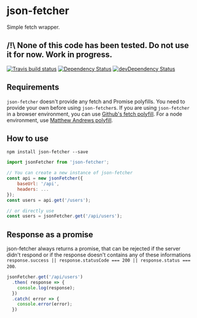 # json-fetcher

Simple fetch wrapper.

## /!\ None of this code has been tested. Do not use it for now. Work in progress.

[![Travis build status](http://img.shields.io/travis/raphaelameaume/json-fetcher.svg?style=flat)](https://travis-ci.org/raphaelameaume/json-fetcher)
[![Dependency Status](https://david-dm.org/raphaelameaume/json-fetcher.svg)](https://david-dm.org/raphaelameaume/json-fetcher)
[![devDependency Status](https://david-dm.org/raphaelameaume/json-fetcher/dev-status.svg)](https://david-dm.org/raphaelameaume/json-fetcher#info=devDependencies)

## Requirements
`json-fetcher` doesn't provide any fetch and Promise polyfills. You need to provide your own before using `json-fetcher`s. If you are using `json-fetcher` in a browser environment, you can use [Github's fetch polyfill](https://github.com/github/fetch). For a node environment, use [Matthew Andrews polyfill](https://github.com/matthew-andrews/isomorphic-fetch/).

## How to use
```npm install json-fetcher --save```
```javascript
import jsonFetcher from 'json-fetcher';

// You can create a new instance of json-fetcher
const api = new jsonFetcher({
	baseUrl: '/api',
	headers: ...
});
const users = api.get('/users');

// or directly use
const users = jsonFetcher.get('/api/users');
```

## Response as a promise
json-fetcher always returns a promise, that can be rejected if the server didn't respond or if the response doesn't contains any of these informations `response.success || response.statusCode === 200 || response.status === 200`.

```javascript
jsonFetcher.get('/api/users')
  .then( response => {
	console.log(response);
  })
  .catch( error => {
  	console.error(error);
  })
```



